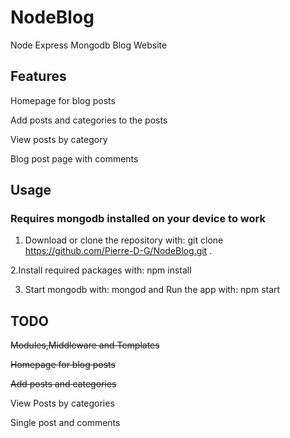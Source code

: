 # NodeBlog
Node Express Mongodb Blog Website


## Features

Homepage for blog posts

Add posts and categories to the posts

View posts by category

Blog post page with comments

## Usage

### Requires mongodb installed on your device to work

 1. Download or clone the repository with: git clone https://github.com/Pierre-D-G/NodeBlog.git .

 2.Install required packages with: npm install

 3. Start mongodb with: mongod and Run the app with: npm start

## TODO

~~Modules,Middleware and Templates~~

~~Homepage for blog posts~~

~~Add posts and categories~~

View Posts by categories

Single post and comments

